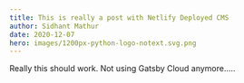 ```yaml
---
title: This is really a post with Netlify Deployed CMS
author: Sidhant Mathur
date: 2020-12-07
hero: images/1200px-python-logo-notext.svg.png
---
```

Really this should work. Not using Gatsby Cloud anymore.....
